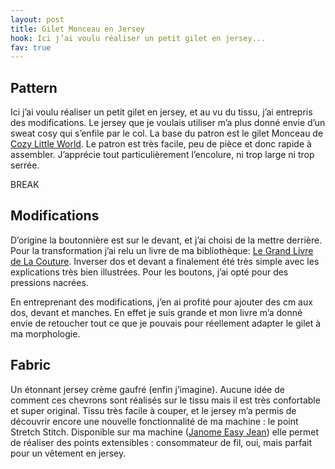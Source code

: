 ```yaml
---
layout: post
title: Gilet Monceau en Jersey
hook: Ici j’ai voulu réaliser un petit gilet en jersey...
fav: true
---
```


## Pattern

Ici j’ai voulu réaliser un petit gilet en jersey, et au vu du tissu, j’ai entrepris des modifications. Le jersey que je voulais utiliser m’a plus donné envie d’un sweat cosy qui s’enfile par le col. La base du patron est le gilet Monceau de [Cozy Little World](http://cozy-little-world.com/). Le patron est très facile, peu de pièce et donc rapide à assembler. J’apprécie tout particulièrement l’encolure, ni trop large ni trop serrée.

BREAK


## Modifications

D’origine la boutonnière est sur le devant, et j’ai choisi de la mettre derrière. Pour la transformation j’ai relu un livre de ma bibliothèque: [Le Grand Livre de La Couture](http://amzn.to/2eKg2fl). Inverser dos et devant a finalement été très simple avec les explications très bien illustrées. Pour les boutons, j’ai opté pour des pressions nacrées.

En entreprenant des modifications, j’en ai profité pour ajouter des cm aux dos, devant et manches. En effet je suis grande et mon livre m’a donné envie de retoucher tout ce que je pouvais pour réellement adapter le gilet à ma morphologie.



## Fabric

Un étonnant jersey crème gaufré (enfin j’imagine). Aucune idée de comment ces chevrons sont réalisés sur le tissu mais il est très confortable et super original. Tissu très facile à couper, et le jersey m’a permis de découvrir encore une nouvelle fonctionnalité de ma machine : le point Stretch Stitch. Disponible sur ma machine ([Janome Easy Jean](http://amzn.to/2eKIPQM)) elle permet de réaliser des points extensibles : consommateur de fil, oui, mais parfait pour un vêtement en jersey.

